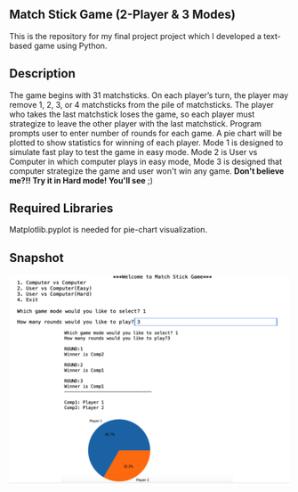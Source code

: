 ## Match Stick Game (2-Player & 3 Modes)

This is the repository for my final project project which I developed a text-based game using Python.

## Description

The game begins with 31 matchsticks. On each player’s turn, the player may remove 1, 2, 3, or 4 matchsticks from the pile of matchsticks. The player who takes the last matchstick loses the game, so each player must strategize to leave the other player with the last matchstick. Program prompts user to enter number of rounds for each game.
A pie chart will be plotted to show statistics for winning of each player.
Mode 1 is designed to simulate fast play to test the game in easy mode.
Mode 2 is User vs Computer in which computer plays in easy mode,
Mode 3 is designed that computer strategize the game and user won't win any game. **Don't believe me?!! Try it in Hard mode! You'll see** ;)

## Required Libraries

Matplotlib.pyplot is needed for pie-chart visualization.

## Snapshot

![Screen shot of the run](snapshot.png)
